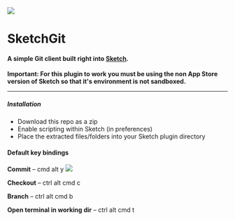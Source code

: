 <img src="http://f.cl.ly/items/1q202q1t2a1R1v0n2L0Y/test.jpg"/>

SketchGit
=========

#### A simple Git client built right into <a href="http://www.bohemiancoding.com/sketch/">Sketch</a>.

**Important: For this plugin to work you must be using the non App Store version of Sketch so that it's environment is not sandboxed.**

---

##### Installation
* Download this repo as a zip
* Enable scripting within Sketch (in preferences)
* Place the extracted files/folders into your Sketch plugin directory

#### Default key bindings
**Commit** – cmd alt y
<img src="http://f.cl.ly/items/2f2k1Y3Q0d0m452U1s33/Screen%20Shot%202013-08-13%20at%2015.07.39.png"/>

**Checkout** – ctrl alt cmd c

**Branch** – ctrl alt cmd b

**Open terminal in working dir** – ctrl alt cmd t

